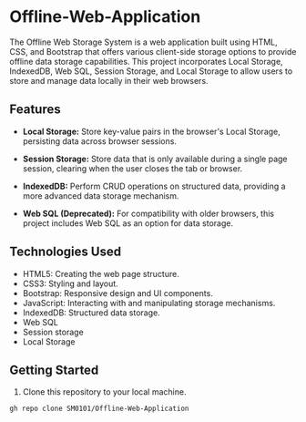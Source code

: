 # Offline-Web-Application
The Offline Web Storage System is a web application built using HTML, CSS, and Bootstrap that offers various client-side storage options to provide offline data storage capabilities. This project incorporates Local Storage, IndexedDB, Web SQL, Session Storage, and Local Storage to allow users to store and manage data locally in their web browsers. 
## Features

- **Local Storage:** Store key-value pairs in the browser's Local Storage, persisting data across browser sessions.

- **Session Storage:** Store data that is only available during a single page session, clearing when the user closes the tab or browser.

- **IndexedDB:** Perform CRUD operations on structured data, providing a more advanced data storage mechanism.

- **Web SQL (Deprecated):** For compatibility with older browsers, this project includes Web SQL as an option for data storage.

## Technologies Used

- HTML5: Creating the web page structure.
- CSS3: Styling and layout.
- Bootstrap: Responsive design and UI components.
- JavaScript: Interacting with and manipulating storage mechanisms.
- IndexedDB: Structured data storage.
- Web SQL
- Session storage
- Local Storage
## Getting Started

1. Clone this repository to your local machine.

```bash
gh repo clone SM0101/Offline-Web-Application
